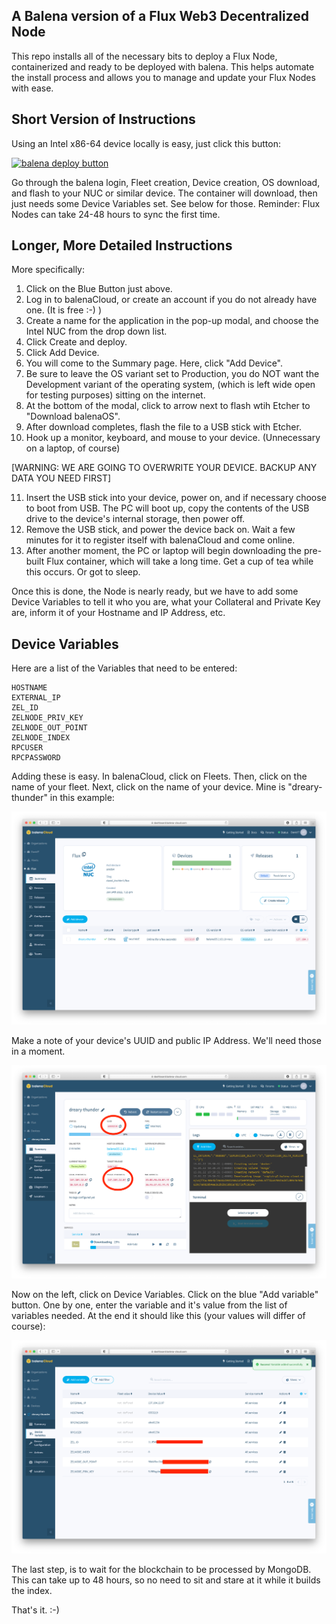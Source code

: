 ## A Balena version of a Flux Web3 Decentralized Node

This repo installs all of the necessary bits to deploy a Flux Node, containerized and ready to be deployed with balena.  This helps automate the install process and allows you to manage and update your Flux Nodes with ease.

## Short Version of Instructions

Using an Intel x86-64 device locally is easy, just click this button:

[![balena deploy button](https://www.balena.io/deploy.svg)](https://dashboard.balena-cloud.com/deploy?repoUrl=https://github.com/dtischler/balena-flux)

Go through the balena login, Fleet creation, Device creation, OS download, and flash to your NUC or similar device.  The container will download, then just needs some Device Variables set.  See below for those.  Reminder:  Flux Nodes can take 24-48 hours to sync the first time.

## Longer, More Detailed Instructions

More specifically:

1.  Click on the Blue Button just above.
2.  Log in to balenaCloud, or create an account if you do not already have one. (It is free :-) )
3.  Create a name for the application in the pop-up modal, and choose the Intel NUC from the drop down list.
4.  Click Create and deploy.
5.  Click Add Device.
6.  You will come to the Summary page. Here, click "Add Device".
7.  Be sure to leave the OS variant set to Production, you do NOT want the Development variant of the operating system, (which is left wide open for testing purposes) sitting on the internet.
8.  At the bottom of the modal, click to arrow next to flash wtih Etcher to "Download balenaOS".
9.  After download completes, flash the file to a USB stick with Etcher.
10. Hook up a monitor, keyboard, and mouse to your device. (Unnecessary on a laptop, of course)

[WARNING: WE ARE GOING TO OVERWRITE YOUR DEVICE. BACKUP ANY DATA YOU NEED FIRST]

11. Insert the USB stick into your device, power on, and if necessary choose to boot from USB. The PC will boot up, copy the contents of the USB drive to the device's internal storage, then power off.
12. Remove the USB stick, and power the device back on. Wait a few minutes for it to register itself with balenaCloud and come online.
13. After another moment, the PC or laptop will begin downloading the pre-built Flux container, which will take a long time. Get a cup of tea while this occurs.  Or got to sleep.

Once this is done, the Node is nearly ready, but we have to add some Device Variables to tell it who you are, what your Collateral and Private Key are, inform it of your Hostname and IP Address, etc.

## Device Variables

Here are a list of the Variables that need to be entered:

```
HOSTNAME
EXTERNAL_IP
ZEL_ID
ZELNODE_PRIV_KEY
ZELNODE_OUT_POINT
ZELNODE_INDEX
RPCUSER
RPCPASSWORD
```

Adding these is easy.  In balenaCloud, click on Fleets.  Then, click on the name of your fleet.  Next, click on the name of your device.  Mine is "dreary-thunder" in this example:

![](/img/img1.png)

Make a note of your device's UUID and public IP Address.  We'll need those in a moment.  

![](/img/img2.png)

Now on the left, click on Device Variables.  Click on the blue "Add variable" button.  One by one, enter the variable and it's value from the list of variables needed.  At the end it should like this (your values will differ of course):

![](/img/img3.png)

The last step, is to wait for the blockchain to be processed by MongoDB.  This can take up to 48 hours, so no need to sit and stare at it while it builds the index.  

That's it.  :-)






